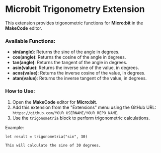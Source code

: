 # Microbit Trigonometry Extension

This extension provides trigonometric functions for **Micro:bit** in the **MakeCode** editor.

### Available Functions:
- **sin(angle)**: Returns the sine of the angle in degrees.
- **cos(angle)**: Returns the cosine of the angle in degrees.
- **tan(angle)**: Returns the tangent of the angle in degrees.
- **asin(value)**: Returns the inverse sine of the value, in degrees.
- **acos(value)**: Returns the inverse cosine of the value, in degrees.
- **atan(value)**: Returns the inverse tangent of the value, in degrees.

### How to Use:
1. Open the **MakeCode** editor for **Micro:bit**.
2. Add this extension from the "Extensions" menu using the GitHub URL: `https://github.com/YOUR_USERNAME/YOUR_REPO_NAME`.
3. Use the `trigonometria` block to perform trigonometric calculations.

Example:
```blocks
let result = trigonometria("sin", 30)

This will calculate the sine of 30 degrees.

